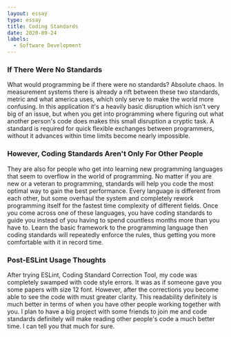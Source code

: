 ```yaml
---
layout: essay
type: essay
title: Coding Standards
date: 2020-09-24
labels:
  - Software Development
---
```

### If There Were No Standards
What would programming be if there were no standards? Absolute chaos. In measurement systems there is already a rift between these two standards, metric and what america uses, which only serve to make the world more confusing. In this application it's a heavily basic disruption which isn't very big of an issue, but when you get into programming where figuring out what another person's code does makes this small disruption a cryptic task. A standard is required for quick flexible exchanges between programmers, without it advances within time limits become nearly impossible.

### However, Coding Standards Aren't Only For Other People
They are also for people who get into learning new programming languages that seem to overflow in the world of programming. No matter if you are new or a veteran to programming, standards will help you code the most optimal way to gain the best performance. Every language is different from each other, but some overhaul the system and completely rework programming itself for the fastest time complexity of different fields. Once you come across one of these languages, you have coding standards to guide you instead of you having to spend countless months more than you have to. Learn the basic framework to the programming language then coding standards will repeatedly enforce the rules, thus getting you more comfortable with it in record time.

### Post-ESLint Usage Thoughts
After trying ESLint, Coding Standard Correction Tool, my code was completely swamped with code style errors. It was as if someone gave you some papers with size 12 font. However, after the corrections you become able to see the code with must greater clarity. This readability definitely is much better in terms of when you have other people working together with you. I plan to have a big project with some friends to join me and code standards definitely will make reading other people's code a much better time. I can tell you that much for sure.
